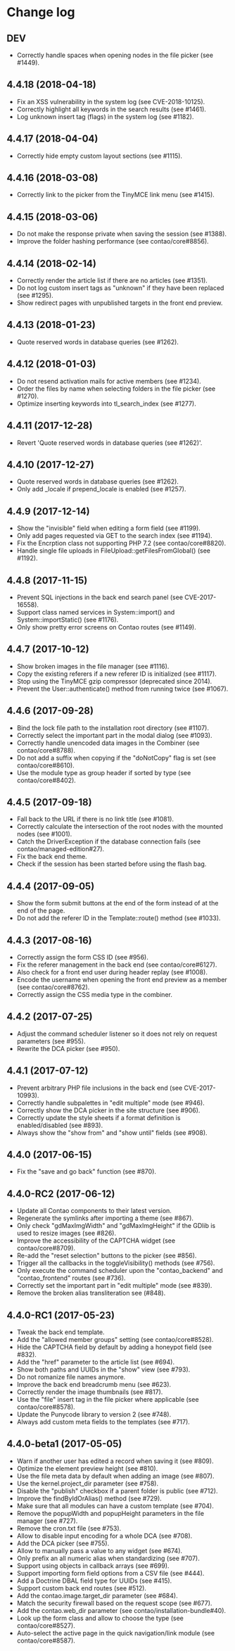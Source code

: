 # Change log

## DEV

 * Correctly handle spaces when opening nodes in the file picker (see #1449).

## 4.4.18 (2018-04-18)

 * Fix an XSS vulnerability in the system log (see CVE-2018-10125).
 * Correctly highlight all keywords in the search results (see #1461).
 * Log unknown insert tag (flags) in the system log (see #1182).

## 4.4.17 (2018-04-04)

 * Correctly hide empty custom layout sections (see #1115).

## 4.4.16 (2018-03-08)

 * Correctly link to the picker from the TinyMCE link menu (see #1415).

## 4.4.15 (2018-03-06)

 * Do not make the response private when saving the session (see #1388).
 * Improve the folder hashing performance (see contao/core#8856).

## 4.4.14 (2018-02-14)

 * Correctly render the article list if there are no articles (see #1351).
 * Do not log custom insert tags as "unknown" if they have been replaced (see #1295).
 * Show redirect pages with unpublished targets in the front end preview.

## 4.4.13 (2018-01-23)

 * Quote reserved words in database queries (see #1262).

## 4.4.12 (2018-01-03)

 * Do not resend activation mails for active members (see #1234).
 * Order the files by name when selecting folders in the file picker (see #1270).
 * Optimize inserting keywords into tl_search_index (see #1277).

## 4.4.11 (2017-12-28)

 * Revert 'Quote reserved words in database queries (see #1262)'.

## 4.4.10 (2017-12-27)

 * Quote reserved words in database queries (see #1262).
 * Only add _locale if prepend_locale is enabled (see #1257).

## 4.4.9 (2017-12-14)

 * Show the "invisible" field when editing a form field (see #1199).
 * Only add pages requested via GET to the search index (see #1194).
 * Fix the Encrption class not supporting PHP 7.2 (see contao/core#8820).
 * Handle single file uploads in FileUpload::getFilesFromGlobal() (see #1192).

## 4.4.8 (2017-11-15)

 * Prevent SQL injections in the back end search panel (see CVE-2017-16558).
 * Support class named services in System::import() and System::importStatic() (see #1176).
 * Only show pretty error screens on Contao routes (see #1149).

## 4.4.7 (2017-10-12)

 * Show broken images in the file manager (see #1116).
 * Copy the existing referers if a new referer ID is initialized (see #1117).
 * Stop using the TinyMCE gzip compressor (deprecated since 2014).
 * Prevent the User::authenticate() method from running twice (see #1067).

## 4.4.6 (2017-09-28)

 * Bind the lock file path to the installation root directory (see #1107).
 * Correctly select the important part in the modal dialog (see #1093).
 * Correctly handle unencoded data images in the Combiner (see contao/core#8788).
 * Do not add a suffix when copying if the "doNotCopy" flag is set (see contao/core#8610).
 * Use the module type as group header if sorted by type (see contao/core#8402).

## 4.4.5 (2017-09-18)

 * Fall back to the URL if there is no link title (see #1081).
 * Correctly calculate the intersection of the root nodes with the mounted nodes (see #1001).
 * Catch the DriverException if the database connection fails (see contao/managed-edition#27).
 * Fix the back end theme.
 * Check if the session has been started before using the flash bag.

## 4.4.4 (2017-09-05)

 * Show the form submit buttons at the end of the form instead of at the end of the page.
 * Do not add the referer ID in the Template::route() method (see #1033). 

## 4.4.3 (2017-08-16)

 * Correctly assign the form CSS ID (see #956).
 * Fix the referer management in the back end (see contao/core#6127).
 * Also check for a front end user during header replay (see #1008).
 * Encode the username when opening the front end preview as a member (see contao/core#8762).
 * Correctly assign the CSS media type in the combiner.

## 4.4.2 (2017-07-25)

 * Adjust the command scheduler listener so it does not rely on request parameters (see #955).
 * Rewrite the DCA picker (see #950).

## 4.4.1 (2017-07-12)

 * Prevent arbitrary PHP file inclusions in the back end (see CVE-2017-10993).
 * Correctly handle subpalettes in "edit multiple" mode (see #946).
 * Correctly show the DCA picker in the site structure (see #906).
 * Correctly update the style sheets if a format definition is enabled/disabled (see #893).
 * Always show the "show from" and "show until" fields (see #908).

## 4.4.0 (2017-06-15)

 * Fix the "save and go back" function (see #870).

## 4.4.0-RC2 (2017-06-12)

 * Update all Contao components to their latest version.
 * Regenerate the symlinks after importing a theme (see #867).
 * Only check "gdMaxImgWidth" and "gdMaxImgHeight" if the GDlib is used to resize images (see #826).
 * Improve the accessibility of the CAPTCHA widget (see contao/core#8709).
 * Re-add the "reset selection" buttons to the picker (see #856).
 * Trigger all the callbacks in the toggleVisibility() methods (see #756).
 * Only execute the command scheduler upon the "contao_backend" and "contao_frontend" routes (see #736).
 * Correctly set the important part in "edit multiple" mode (see #839).
 * Remove the broken alias transliteration see (#848).

## 4.4.0-RC1 (2017-05-23)

 * Tweak the back end template.
 * Add the "allowed member groups" setting (see contao/core#8528).
 * Hide the CAPTCHA field by default by adding a honeypot field (see #832).
 * Add the "href" parameter to the article list (see #694).
 * Show both paths and UUIDs in the "show" view (see #793).
 * Do not romanize file names anymore.
 * Improve the back end breadcrumb menu (see #623).
 * Correctly render the image thumbnails (see #817).
 * Use the "file" insert tag in the file picker where applicable (see contao/core#8578).
 * Update the Punycode library to version 2 (see #748).
 * Always add custom meta fields to the templates (see #717).

## 4.4.0-beta1 (2017-05-05)

 * Warn if another user has edited a record when saving it (see #809).
 * Optimize the element preview height (see #810).
 * Use the file meta data by default when adding an image (see #807).
 * Use the kernel.project_dir parameter (see #758).
 * Disable the "publish" checkbox if a parent folder is public (see #712).
 * Improve the findByIdOrAlias() method (see #729).
 * Make sure that all modules can have a custom template (see #704).
 * Remove the popupWidth and popupHeight parameters in the file manager (see #727).
 * Remove the cron.txt file (see #753).
 * Allow to disable input encoding for a whole DCA (see #708).
 * Add the DCA picker (see #755).
 * Allow to manually pass a value to any widget (see #674).
 * Only prefix an all numeric alias when standardizing (see #707).
 * Support using objects in callback arrays (see #699).
 * Support importing form field options from a CSV file (see #444).
 * Add a Doctrine DBAL field type for UUIDs (see #415).
 * Support custom back end routes (see #512).
 * Add the contao.image.target_dir parameter (see #684).
 * Match the security firewall based on the request scope (see #677).
 * Add the contao.web_dir parameter (see contao/installation-bundle#40).
 * Look up the form class and allow to choose the type (see contao/core#8527).
 * Auto-select the active page in the quick navigation/link module (see contao/core#8587).
